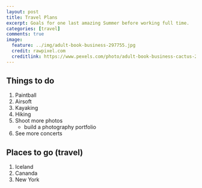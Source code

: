 ```yaml
---
layout: post
title: Travel Plans
excerpt: Goals for one last amazing Summer before working full time.
categories: [travel]
comments: true
image:
  feature: ../img/adult-book-business-297755.jpg
  credit: rawpixel.com
  creditlink: https://www.pexels.com/photo/adult-book-business-cactus-297755/
---
```



## Things to do
1. Paintball
2. Airsoft
3. Kayaking
4. Hiking
5. Shoot more photos
    - build a photography portfolio
6. See more concerts

## Places to go (travel)
1. Iceland
2. Cananda
3. New York